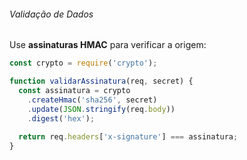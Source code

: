 ###### Validação de Dados
Use **assinaturas HMAC** para verificar a origem:
```js
const crypto = require('crypto');  

function validarAssinatura(req, secret) {  
  const assinatura = crypto
	.createHmac('sha256', secret)  
	.update(JSON.stringify(req.body))  
	.digest('hex');  
	
  return req.headers['x-signature'] === assinatura;  
}  
```

